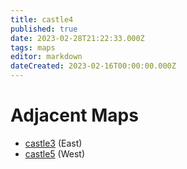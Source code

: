 ```yaml
---
title: castle4
published: true
date: 2023-02-28T21:22:33.000Z
tags: maps
editor: markdown
dateCreated: 2023-02-16T00:00:00.000Z
---
```



# Adjacent Maps
 * [castle3](/maps/castle3) (East)
 * [castle5](/maps/castle5) (West)
